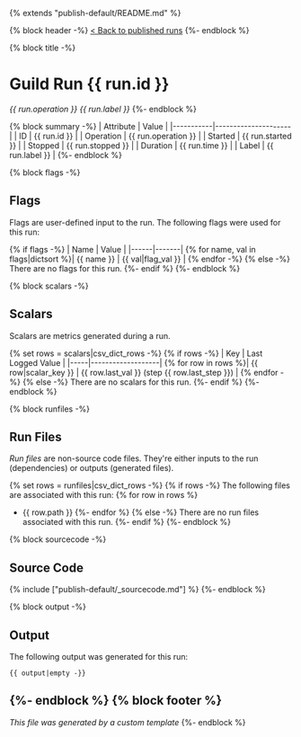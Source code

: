 {% extends "publish-default/README.md" %}

{% block header -%}
[< Back to published runs](../README.md)
{%- endblock %}

{% block title -%}
# Guild Run {{ run.id }}

*{{ run.operation }} {{ run.label }}*
{%- endblock %}

{% block summary -%}
| Attribute | Value               |
|-----------|---------------------|
| ID        | {{ run.id }}        |
| Operation | {{ run.operation }} |
| Started   | {{ run.started }}   |
| Stopped   | {{ run.stopped }}   |
| Duration  | {{ run.time }}      |
| Label     | {{ run.label }}     |
{%- endblock %}

{% block flags -%}
## Flags

Flags are user-defined input to the run. The following flags were used
for this run:

{% if flags -%}
| Name | Value |
|------|-------|
{% for name, val in flags|dictsort %}| {{ name }} | {{ val|flag_val }} |
{% endfor -%}
{% else -%}
There are no flags for this run.
{%- endif %}
{%- endblock %}

{% block scalars -%}
## Scalars

Scalars are metrics generated during a run.

{% set rows = scalars|csv_dict_rows -%}
{% if rows -%}
| Key | Last Logged Value |
|-----|-------------------|
{% for row in rows %}| {{ row|scalar_key }} | {{ row.last_val }} (step {{ row.last_step }}) |
{% endfor -%}
{% else -%}
There are no scalars for this run.
{%- endif %}
{%- endblock %}

{% block runfiles -%}
## Run Files

*Run files* are non-source code files. They're either inputs to the
run (dependencies) or outputs (generated files).

{% set rows = runfiles|csv_dict_rows -%}
{% if rows -%}
The following files are associated with this run:
{% for row in rows %}
 - {{ row.path }}
{%- endfor %}
{% else -%}
There are no run files associated with this run.
{%- endif %}
{%- endblock %}

{% block sourcecode -%}
## Source Code

{% include ["publish-default/_sourcecode.md"] %}
{%- endblock %}

{% block output -%}
## Output

The following output was generated for this run:

```
{{ output|empty -}}
```
{%- endblock %}
{% block footer %}
---

*This file was generated by a custom template*
{%- endblock %}
